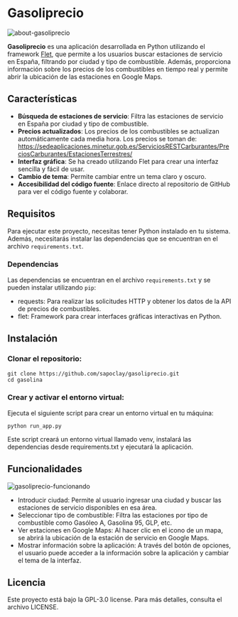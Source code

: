 # Gasoliprecio

![about-gasoliprecio](https://github.com/user-attachments/assets/fb02339c-62d0-4d1a-97d8-d98aa5ddb091)

**Gasoliprecio** es una aplicación desarrollada en Python utilizando el framework [Flet](https://flet.dev/), que permite a los usuarios buscar estaciones de servicio en España, filtrando por ciudad y tipo de combustible. Además, proporciona información sobre los precios de los combustibles en tiempo real y permite abrir la ubicación de las estaciones en Google Maps.

## Características

- **Búsqueda de estaciones de servicio**: Filtra las estaciones de servicio en España por ciudad y tipo de combustible.
- **Precios actualizados**: Los precios de los combustibles se actualizan automáticamente cada media hora. Los precios se toman de: https://sedeaplicaciones.minetur.gob.es/ServiciosRESTCarburantes/PreciosCarburantes/EstacionesTerrestres/
- **Interfaz gráfica**: Se ha creado utilizando Flet para crear una interfaz sencilla y fácil de usar.
- **Cambio de tema**: Permite cambiar entre un tema claro y oscuro.
- **Accesibilidad del código fuente**: Enlace directo al repositorio de GitHub para ver el código fuente y colaborar.

## Requisitos

Para ejecutar este proyecto, necesitas tener Python instalado en tu sistema. Además, necesitarás instalar las dependencias que se encuentran en el archivo `requirements.txt`.

### Dependencias

Las dependencias se encuentran en el archivo `requirements.txt` y se pueden instalar utilizando `pip`:

- requests: Para realizar las solicitudes HTTP y obtener los datos de la API de precios de combustibles.
- flet: Framework para crear interfaces gráficas interactivas en Python.

## Instalación

### Clonar el repositorio:

```
git clone https://github.com/sapoclay/gasoliprecio.git
cd gasolina
```

### Crear y activar el entorno virtual:

Ejecuta el siguiente script para crear un entorno virtual en tu máquina:

```
python run_app.py
``` 

Este script creará un entorno virtual llamado venv, instalará las dependencias desde requirements.txt y ejecutará la aplicación.

## Funcionalidades

![gasoliprecio-funcionando](https://github.com/user-attachments/assets/6f5b3263-7770-44f3-9147-e253789a7dec)

- Introducir ciudad: Permite al usuario ingresar una ciudad y buscar las estaciones de servicio disponibles en esa área.
- Seleccionar tipo de combustible: Filtra las estaciones por tipo de combustible como Gasóleo A, Gasolina 95, GLP, etc.
- Ver estaciones en Google Maps: Al hacer clic en el icono de un mapa, se abrirá la ubicación de la estación de servicio en Google Maps.
- Mostrar información sobre la aplicación: A través del botón de opciones, el usuario puede acceder a la información sobre la aplicación y cambiar el tema de la interfaz.

## Licencia

Este proyecto está bajo la GPL-3.0 license. Para más detalles, consulta el archivo LICENSE.

